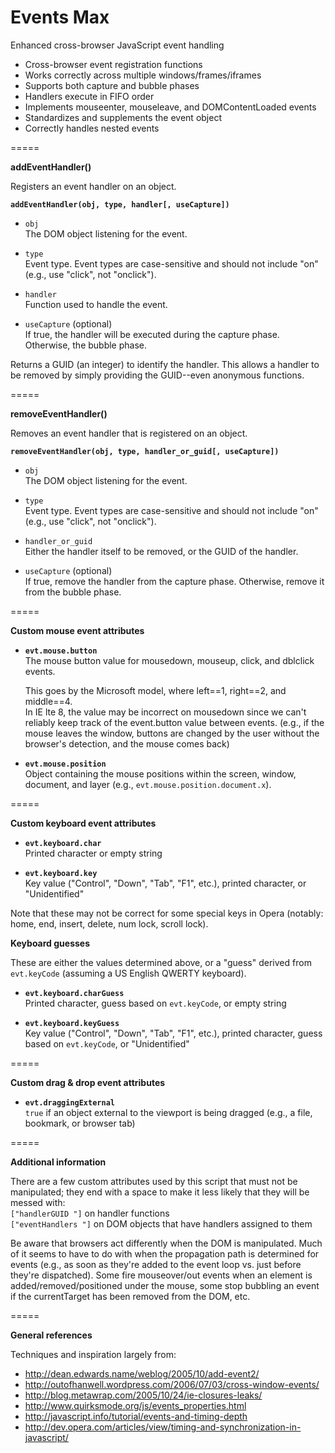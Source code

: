 Events Max
=====

Enhanced cross-browser JavaScript event handling

- Cross-browser event registration functions  
- Works correctly across multiple windows/frames/iframes  
- Supports both capture and bubble phases  
- Handlers execute in FIFO order  
- Implements mouseenter, mouseleave, and DOMContentLoaded events  
- Standardizes and supplements the event object  
- Correctly handles nested events

=====

**addEventHandler()**

Registers an event handler on an object.

**`addEventHandler(obj, type, handler[, useCapture])`**

- `obj`  
  The DOM object listening for the event.

- `type`  
  Event type. Event types are case-sensitive and should not include "on" (e.g., use "click", not "onclick").

- `handler`  
  Function used to handle the event.

- `useCapture` (optional)  
  If true, the handler will be executed during the capture phase. Otherwise, the bubble phase.

Returns a GUID (an integer) to identify the handler. This allows a handler to be removed by simply providing the GUID--even anonymous functions.

=====

**removeEventHandler()**

Removes an event handler that is registered on an object.

**`removeEventHandler(obj, type, handler_or_guid[, useCapture])`**

- `obj`  
  The DOM object listening for the event.

- `type`  
  Event type. Event types are case-sensitive and should not include "on" (e.g., use "click", not "onclick").

- `handler_or_guid`  
  Either the handler itself to be removed, or the GUID of the handler.

- `useCapture` (optional)  
  If true, remove the handler from the capture phase. Otherwise, remove it from the bubble phase.

=====

**Custom mouse event attributes**

- **`evt.mouse.button`**  
  The mouse button value for mousedown, mouseup, click, and dblclick events.
  
  This goes by the Microsoft model, where left==1, right==2, and middle==4.  
  In IE lte 8, the value may be incorrect on mousedown since we can't reliably keep track of the event.button value between events. (e.g., if the mouse leaves the window, buttons are changed by the user without the browser's detection, and the mouse comes back)

- **`evt.mouse.position`**  
  Object containing the mouse positions within the screen, window, document, and layer (e.g., `evt.mouse.position.document.x`).

=====

**Custom keyboard event attributes**

- **`evt.keyboard.char`**  
  Printed character or empty string

- **`evt.keyboard.key`**  
  Key value ("Control", "Down", "Tab", "F1", etc.), printed character, or "Unidentified"

Note that these may not be correct for some special keys in Opera (notably: home, end, insert, delete, num lock, scroll lock).

**Keyboard guesses**

These are either the values determined above, or a "guess" derived from `evt.keyCode` (assuming a US English QWERTY keyboard).

- **`evt.keyboard.charGuess`**  
  Printed character, guess based on `evt.keyCode`, or empty string

- **`evt.keyboard.keyGuess`**  
  Key value ("Control", "Down", "Tab", "F1", etc.), printed character, guess based on `evt.keyCode`, or "Unidentified"

=====

**Custom drag & drop event attributes**

- **`evt.draggingExternal`**  
  `true` if an object external to the viewport is being dragged (e.g., a file, bookmark, or browser tab)

=====

**Additional information**

There are a few custom attributes used by this script that must not be manipulated; they end with a space to make it less likely that they will be messed with:  
   `["handlerGUID "]` on handler functions  
   `["eventHandlers "]` on DOM objects that have handlers assigned to them

Be aware that browsers act differently when the DOM is manipulated. Much of it seems to have to do with when the propagation path is determined for events (e.g., as soon as they're added to the event loop vs. just before they're dispatched). Some fire mouseover/out events when an element is added/removed/positioned under the mouse, some stop bubbling an event if the currentTarget has been removed from the DOM, etc.

=====

**General references**

Techniques and inspiration largely from:  
- http://dean.edwards.name/weblog/2005/10/add-event2/  
- http://outofhanwell.wordpress.com/2006/07/03/cross-window-events/  
- http://blog.metawrap.com/2005/10/24/ie-closures-leaks/  
- http://www.quirksmode.org/js/events_properties.html  
- http://javascript.info/tutorial/events-and-timing-depth  
- http://dev.opera.com/articles/view/timing-and-synchronization-in-javascript/  



